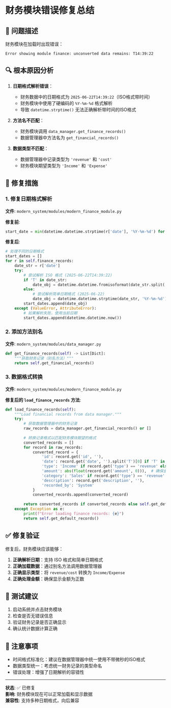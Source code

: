 # 财务模块错误修复总结

## 🚫 问题描述

财务模块在加载时出现错误：
```
Error showing module finance: unconverted data remains: T14:39:22
```

## 🔍 根本原因分析

1. **日期格式解析错误**：
   - 财务数据中的日期格式为 `2025-06-22T14:39:22`（ISO格式带时间）
   - 财务模块中使用了硬编码的 `%Y-%m-%d` 格式解析
   - 导致 `datetime.strptime()` 无法正确解析带时间的ISO格式

2. **方法名不匹配**：
   - 财务模块调用 `data_manager.get_finance_records()`
   - 数据管理器中方法名为 `get_financial_records()`

3. **数据类型不匹配**：
   - 数据管理器中记录类型为 `'revenue'` 和 `'cost'`
   - 财务模块期望类型为 `'Income'` 和 `'Expense'`

## 🔧 修复措施

### 1. 修复日期格式解析

**文件**: `modern_system/modules/modern_finance_module.py`

**修复前**:
```python
start_date = min(datetime.datetime.strptime(r['date'], '%Y-%m-%d') for r in self.finance_records)
```

**修复后**:
```python
# 处理不同的日期格式
start_dates = []
for r in self.finance_records:
    date_str = r['date']
    try:
        # 尝试解析 ISO 格式 (2025-06-22T14:39:22)
        if 'T' in date_str:
            date_obj = datetime.datetime.fromisoformat(date_str.split('T')[0])
        else:
            # 尝试解析简单日期格式 (2025-06-22)
            date_obj = datetime.datetime.strptime(date_str, '%Y-%m-%d')
        start_dates.append(date_obj)
    except (ValueError, AttributeError):
        # 如果解析失败，使用当前日期
        start_dates.append(datetime.datetime.now())
```

### 2. 添加方法别名

**文件**: `modern_system/modules/data_manager.py`

```python
def get_finance_records(self) -> List[Dict]:
    """获取财务记录（别名方法）"""
    return self.get_financial_records()
```

### 3. 数据格式转换

**文件**: `modern_system/modules/modern_finance_module.py`

**修复后的 `load_finance_records` 方法**:
```python
def load_finance_records(self):
    """Load financial records from data manager."""
    try:
        # 获取数据管理器中的财务记录
        raw_records = data_manager.get_financial_records() or []
        
        # 转换记录格式以匹配财务模块期望的格式
        converted_records = []
        for record in raw_records:
            converted_record = {
                'id': record.get('id', ''),
                'date': record.get('date', '').split('T')[0] if 'T' in record.get('date', '') else record.get('date', ''),
                'type': 'Income' if record.get('type') == 'revenue' else 'Expense' if record.get('type') == 'cost' else record.get('type', ''),
                'amount': abs(float(record.get('amount', 0))),  # 确保金额为正数
                'category': 'Sales' if record.get('type') == 'revenue' else 'Cost' if record.get('type') == 'cost' else 'Other',
                'description': record.get('description', ''),
                'recorded_by': 'System'
            }
            converted_records.append(converted_record)
        
        return converted_records if converted_records else self.get_default_records()
    except Exception as e:
        print(f"Error loading finance records: {e}")
        return self.get_default_records()
```

## ✅ 修复验证

修复后，财务模块应该能够：

1. **正确解析日期**：支持 ISO 格式和简单日期格式
2. **正确加载数据**：通过别名方法调用数据管理器
3. **正确显示类型**：将 `revenue/cost` 转换为 `Income/Expense`
4. **正确处理金额**：确保显示金额为正数

## 🎯 测试建议

1. 启动系统并点击财务模块
2. 检查是否无错误信息
3. 验证财务记录是否正确显示
4. 确认统计数据计算正确

## 📝 注意事项

- 时间格式标准化：建议在数据管理器中统一使用不带微秒的ISO格式
- 数据类型统一：考虑统一财务记录的类型命名
- 错误处理：增强了日期解析的容错性

---

**状态**: ✅ 已修复  
**影响**: 财务模块现在可以正常加载和显示数据  
**兼容性**: 支持多种日期格式，向后兼容
